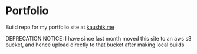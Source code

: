 # Portfolio  
Build repo for my portfolio site at [kaushik.me](http://kaushik.me)

DEPRECATION NOTICE: I have since last month moved this site to an aws s3 bucket, and hence upload directly to that bucket after making local builds
